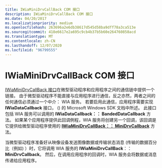 ```yaml
---
title: IWiaMiniDrvCallBack COM 接口
description: IWiaMiniDrvCallBack COM 接口
ms.date: 04/20/2017
ms.localizationpriority: medium
ms.openlocfilehash: 263696a2e6db38617d545d58ba9dff78a3ca513e
ms.sourcegitcommit: 418e6617e2a695c9cb4b37b5b60e264760858acd
ms.translationtype: MT
ms.contentlocale: zh-CN
ms.lasthandoff: 12/07/2020
ms.locfileid: "96799555"
---
```

# <a name="iwiaminidrvcallback-com-interface"></a>IWiaMiniDrvCallBack COM 接口





[IWiaMiniDrvCallBack 接口](/windows-hardware/drivers/ddi/wiamindr_lh/nn-wiamindr_lh-iwiaminidrvcallback)在微型驱动程序和应用程序之间的通信链中提供一个链接。 由于微型驱动程序不能直接与应用程序进行通信，反之亦然，两者之间的任何通信必须通过一个中介： WIA 服务。 若要启用此通信，应用程序需要实现 **IWiaDataCallback** 接口， () 的 Microsoft Windows SDK 文档中所述。 此接口包括 WIA 服务可以调用的 **IWiaDataCallback：： BandedDataCallback** 方法。 如果某个应用程序提供此回调例程，WIA 服务将创建另一个回调，该回调是它提供给微型驱动程序使用的 [**IWiaMiniDrvCallBack：： MiniDrvCallback**](/windows-hardware/drivers/ddi/wiamindr_lh/nf-wiamindr_lh-iwiaminidrvcallback-minidrvcallback) 方法。

当微型驱动程序准备好从映像设备发送图像数据或传输状态消息 (传输的数据百分比（例如) ）时，它将调用 WIA 服务的 **IWiaMiniDrvCallBack**：：**MiniDrvCallback**。 然后，在调用应用程序的回调时，WIA 服务会将数据或消息传递给应用程序。

 

